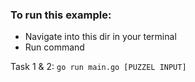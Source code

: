### To run this example:

* Navigate into this dir in your terminal
* Run command

Task 1 & 2:
`
go run main.go [PUZZEL INPUT]
`
